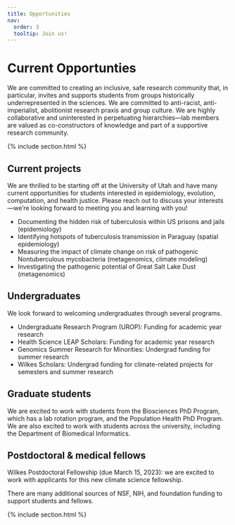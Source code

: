```yaml
---
title: Opportunities
nav:
  order: 3
  tooltip: Join us!
---
```


# <i class="fas fa-microscope"></i>Current Opportunties

We are committed to creating an inclusive, safe research community that, in particular, invites and supports students from groups historically underrepresented in the sciences. We are committed to anti-racist, anti-imperialist, abolitionist research praxis and group culture. We are highly collaborative and uninterested in perpetuating hierarchies—lab members are valued as co-constructors of knowledge and part of a supportive research community. 

{% include section.html %}

## Current projects

We are thrilled to be starting off at the University of Utah and have many current opportunities for students interested in epidemiology, evolution, computation, and health justice. Please reach out to discuss your interests—we’re looking forward to meeting you and learning with you!

-	Documenting the hidden risk of tuberculosis within US prisons and jails (epidemiology)
-	Identifying hotspots of tuberculosis transmission in Paraguay (spatial epidemiology) 
-	Measuring the impact of climate change on risk of pathogenic Nontuberculous mycobacteria (metagenomics, climate modeling)
-	Investigating the pathogenic potential of Great Salt Lake Dust (metagenomics)

## Undergraduates

We look forward to welcoming undergraduates through several programs. 

- Undergraduate Research Program (UROP): Funding for academic year research
- Health Science LEAP Scholars: Funding for academic year research
- Genomics Summer Research for Minorities: Undergrad funding for summer research
- Wilkes Scholars: Undergrad funding for climate-related projects for semesters and summer research

## Graduate students

We are excited to work with students from the Biosciences PhD Program, which has a lab rotation program, and the Population Health PhD Program. We are also excited to work with students across the university, including the Department of Biomedical Informatics.

## Postdoctoral & medical fellows

Wilkes Postdoctoral Fellowship (due March 15, 2023): we are excited to work with applicants for this new climate science fellowship.


There are many additional sources of NSF, NIH, and foundation funding to support students and fellows. 


{% include section.html %}
